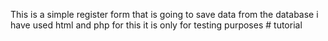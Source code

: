 This is a simple register form that is going to save data from the database i have used html and php for this it is only for testing purposes # tutorial
